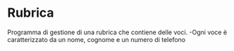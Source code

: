 # Rubrica

Programma di gestione di una rubrica che contiene delle voci.
-Ogni voce è caratterizzato da un nome, cognome e un numero di telefono
